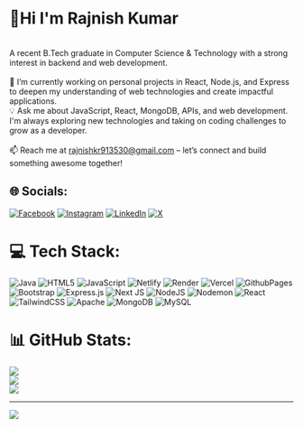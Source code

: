 # 💫Hi  I'm Rajnish Kumar
<br> A recent B.Tech graduate in Computer Science & Technology with a strong interest in backend and web development.<br>
 <br>🌱 I’m currently working on personal projects in React, Node.js, and Express to deepen my understanding of web technologies and create impactful applications.
 <br>💡 Ask me about JavaScript, React, MongoDB, APIs, and web development. I'm always exploring new technologies and taking on coding challenges to grow as a developer.<br>
 <br>📫 Reach me at rajnishkr913530@gmail.com – let’s connect and build something awesome together!


## 🌐 Socials:
[![Facebook](https://img.shields.io/badge/Facebook-%231877F2.svg?logo=Facebook&logoColor=white)](https://facebook.com/https://www.facebook.com/rajnish.brucelee) [![Instagram](https://img.shields.io/badge/Instagram-%23E4405F.svg?logo=Instagram&logoColor=white)](https://instagram.com/https://www.instagram.com/rajnish_bhagat_/) [![LinkedIn](https://img.shields.io/badge/LinkedIn-%230077B5.svg?logo=linkedin&logoColor=white)](https://linkedin.com/in/https://www.linkedin.com/in/rajnishkumar01/) [![X](https://img.shields.io/badge/X-black.svg?logo=X&logoColor=white)](https://x.com/https://x.com/RajnishKr0111) 

# 💻 Tech Stack:
![Java](https://img.shields.io/badge/java-%23ED8B00.svg?style=for-the-badge&logo=openjdk&logoColor=white) ![HTML5](https://img.shields.io/badge/html5-%23E34F26.svg?style=for-the-badge&logo=html5&logoColor=white) ![JavaScript](https://img.shields.io/badge/javascript-%23323330.svg?style=for-the-badge&logo=javascript&logoColor=%23F7DF1E) ![Netlify](https://img.shields.io/badge/netlify-%23000000.svg?style=for-the-badge&logo=netlify&logoColor=#00C7B7) ![Render](https://img.shields.io/badge/Render-%46E3B7.svg?style=for-the-badge&logo=render&logoColor=white) ![Vercel](https://img.shields.io/badge/vercel-%23000000.svg?style=for-the-badge&logo=vercel&logoColor=white) ![GithubPages](https://img.shields.io/badge/github%20pages-121013?style=for-the-badge&logo=github&logoColor=white) ![Bootstrap](https://img.shields.io/badge/bootstrap-%238511FA.svg?style=for-the-badge&logo=bootstrap&logoColor=white) ![Express.js](https://img.shields.io/badge/express.js-%23404d59.svg?style=for-the-badge&logo=express&logoColor=%2361DAFB) ![Next JS](https://img.shields.io/badge/Next-black?style=for-the-badge&logo=next.js&logoColor=white) ![NodeJS](https://img.shields.io/badge/node.js-6DA55F?style=for-the-badge&logo=node.js&logoColor=white) ![Nodemon](https://img.shields.io/badge/NODEMON-%23323330.svg?style=for-the-badge&logo=nodemon&logoColor=%BBDEAD) ![React](https://img.shields.io/badge/react-%2320232a.svg?style=for-the-badge&logo=react&logoColor=%2361DAFB) ![TailwindCSS](https://img.shields.io/badge/tailwindcss-%2338B2AC.svg?style=for-the-badge&logo=tailwind-css&logoColor=white) ![Apache](https://img.shields.io/badge/apache-%23D42029.svg?style=for-the-badge&logo=apache&logoColor=white) ![MongoDB](https://img.shields.io/badge/MongoDB-%234ea94b.svg?style=for-the-badge&logo=mongodb&logoColor=white) ![MySQL](https://img.shields.io/badge/mysql-4479A1.svg?style=for-the-badge&logo=mysql&logoColor=white)
# 📊 GitHub Stats:
![](https://github-readme-stats.vercel.app/api?username=Rajnishkr8541&theme=transparent&hide_border=false&include_all_commits=true&count_private=true)<br/>
![](https://github-readme-streak-stats.herokuapp.com/?user=Rajnishkr8541&theme=transparent&hide_border=false)<br/>
![](https://github-readme-stats.vercel.app/api/top-langs/?username=Rajnishkr8541&theme=transparent&hide_border=false&include_all_commits=true&count_private=true&layout=compact)

---
[![](https://visitcount.itsvg.in/api?id=Rajnishkr8541&icon=0&color=0)](https://visitcount.itsvg.in)

<!-- Proudly created with GPRM ( https://gprm.itsvg.in ) -->
